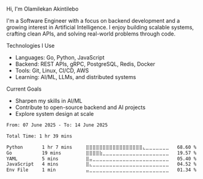 Hi, I'm Olamilekan Akintilebo

I'm a Software Engineer with a focus on backend development and a growing interest in Artificial Intelligence. I enjoy building scalable systems, crafting clean APIs, and solving real-world problems through code.

Technologies I Use
- Languages: Go, Python, JavaScript
- Backend: REST APIs, gRPC, PostgreSQL, Redis, Docker
- Tools: Git, Linux, CI/CD, AWS
- Learning: AI/ML, LLMs, and distributed systems

 Current Goals
 - Sharpen my skills in AI/ML
 - Contribute to open-source backend and AI projects
 - Explore system design at scale

<!--START_SECTION:waka-->

```txt
From: 07 June 2025 - To: 14 June 2025

Total Time: 1 hr 39 mins

Python       1 hr 7 mins     ⣿⣿⣿⣿⣿⣿⣿⣿⣿⣿⣿⣿⣿⣿⣿⣿⣿⣄⣀⣀⣀⣀⣀⣀⣀   68.60 %
Go           19 mins         ⣿⣿⣿⣿⣷⣀⣀⣀⣀⣀⣀⣀⣀⣀⣀⣀⣀⣀⣀⣀⣀⣀⣀⣀⣀   19.57 %
YAML         5 mins          ⣿⣤⣀⣀⣀⣀⣀⣀⣀⣀⣀⣀⣀⣀⣀⣀⣀⣀⣀⣀⣀⣀⣀⣀⣀   05.40 %
JavaScript   4 mins          ⣿⣄⣀⣀⣀⣀⣀⣀⣀⣀⣀⣀⣀⣀⣀⣀⣀⣀⣀⣀⣀⣀⣀⣀⣀   04.52 %
Env File     1 min           ⣤⣀⣀⣀⣀⣀⣀⣀⣀⣀⣀⣀⣀⣀⣀⣀⣀⣀⣀⣀⣀⣀⣀⣀⣀   01.34 %
```

<!--END_SECTION:waka-->

